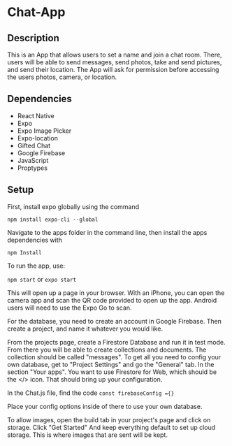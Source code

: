 # Chat-App

## Description
This is an App that allows users to set a name and join a chat room.  There, users will be able to send messages, send photos, take and send pictures, and send their location.  The App will ask for permission before accessing the users photos, camera, or location.

## Dependencies
 - React Native
 - Expo
 - Expo Image Picker
 - Expo-location
 - Gifted Chat
 - Google Firebase
 - JavaScript
 - Proptypes


## Setup

First, install expo globally using the command

`npm install expo-cli --global`

Navigate to the apps folder in the command line, then install the apps dependencies with

`npm Install`

To run the app, use:

`npm start` or `expo start`

This will open up a page in your browser. With an iPhone, you can open the camera app and scan the QR code provided to open up the app. Android users will need to use the Expo Go to scan.


For the database, you need to create an account in Google Firebase.  Then create a project, and name it whatever you would like.  

From the projects page, create a Firestore Database and run it in test mode.  From there you will be able to create collections and documents.  The collection should be called "messages".  To get all you need to config your own database, get to "Project Settings" and go the "General" tab.  In the section "Your apps".  You want to use Firestore for Web, which should be the </> icon.  That should bring up your configuration.  

In the Chat.js file, find the code
`const firebaseConfig ={}	`

Place your config options inside of there to use your own database.

To allow images, open the build tab in your project's page and click on storage.  Click "Get Started" 
And keep everything default to set up cloud storage.  This is where images that are sent will be kept.


